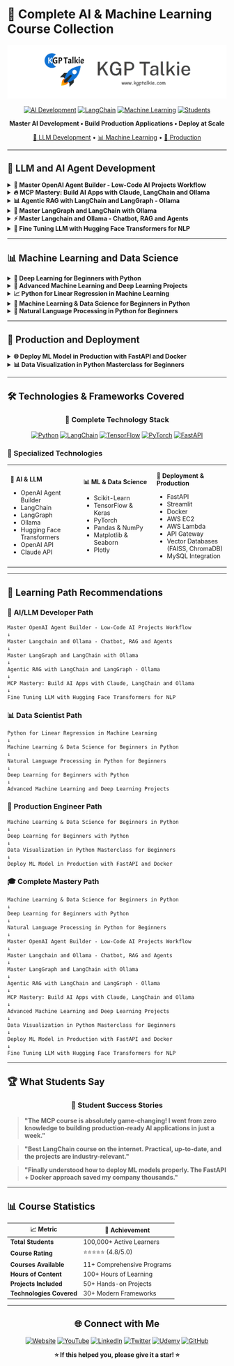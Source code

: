 # 🚀 Complete AI & Machine Learning Course Collection

<div align="center">

![KGP Talkie](https://github.com/laxmimerit/Important-Announcement-on-ML/raw/master/kgptalkie_strips.png)

[![AI Development](https://img.shields.io/badge/AI-Development-blue?style=for-the-badge&logo=openai)](https://www.udemy.com/course/master-openai-agent-builder-low-code-ai-projects-workflow/?referralCode=B0B67D18B1013E488FB7)
[![LangChain](https://img.shields.io/badge/LangChain-Latest-green?style=for-the-badge&logo=chainlink)](https://www.udemy.com/course/agentic-rag-with-langchain-and-langgraph/?referralCode=C0BCC208F53AF2C98AC5)
[![Machine Learning](https://img.shields.io/badge/Machine-Learning-orange?style=for-the-badge&logo=tensorflow)](https://www.udemy.com/course/python-for-machine-learning-and-data-science-projects/?referralCode=C2A381E2EC08C84FFBFE)
[![Students](https://img.shields.io/badge/Students-100K+-red?style=for-the-badge&logo=graduation-cap)](https://www.udemy.com/user/laxmi-kant-tiwari/)

**Master AI Development • Build Production Applications • Deploy at Scale**

[🤖 LLM Development](#-llm-and-ai-agent-development) • [📊 Machine Learning](#-machine-learning-and-data-science) • [🚀 Production](#-production-and-deployment)

</div>

---

## 🤖 LLM and AI Agent Development

<details>
<summary><strong>🎯 Master OpenAI Agent Builder - Low-Code AI Projects Workflow</strong></summary>

> **🎯 Build and deploy AI agents visually using OpenAI Agent Builder, ChatKit, RAG, Chatbot, AI Assistant with MCP, AWS, RDS MySQL**

**What You'll Master:**
- ✅ **Visual AI Development:** Build AI agents without complex coding using OpenAI Agent Builder
- ✅ **Real-World Integration:** Connect AI workflows with MySQL, AWS, and MCP connectors
- ✅ **Production Deployment:** Deploy AI agents with ChatKit and Guardrails for safety
- ✅ **Complete Projects:** Weather Agent, RAG Document Q&A Chatbot, E-Commerce AI Assistant
- ✅ **Database Integration:** AWS RDS MySQL connection and management
- ✅ **Cloud Deployment:** AWS Lambda and API Gateway for production use

<div align="center">

**🎯 Technologies:** OpenAI Agent Builder • ChatKit • AWS • RDS MySQL • MCP • Lambda • API Gateway

</div>

<div align="center">
<a href="https://www.udemy.com/course/master-openai-agent-builder-low-code-ai-projects-workflow/?referralCode=B0B67D18B1013E488FB7" target="_blank">
<img src="https://img.shields.io/badge/🎓_Enroll_Now_→-00A67E?style=for-the-badge&logoColor=white&labelColor=00A67E" alt="Enroll Now" width="200"/>
</a>
</div>

</details>

<details>
<summary><strong>🔥 MCP Mastery: Build AI Apps with Claude, LangChain and Ollama</strong></summary>

> **🎯 Build MCP servers & clients with Python, Streamlit, ChromaDB, LangChain, LangGraph agents, and Ollama integrations**

**What You'll Master:**
- ✅ **MCP Architecture:** Client, server, and transport layers
- ✅ **Claude Desktop Integration:** Direct MCP server connections
- ✅ **Real-World Applications:** Data analysis servers for Excel, PowerPoint, SQLite
- ✅ **RAG Implementation:** Vector databases with LangChain integration
- ✅ **Production Deployment:** Testing, security, and cloud deployment

<div align="center">

**🎯 Technologies:** Python • Streamlit • ChromaDB • LangChain • LangGraph • Ollama

</div>

<div align="center">
<a href="https://www.udemy.com/course/mcp-mastery-build-ai-apps-with-claude-langchain-and-ollama/?referralCode=31C17C306A59601B8689" target="_blank">
<img src="https://img.shields.io/badge/🎓_Enroll_Now_→-FF6B35?style=for-the-badge&logoColor=white&labelColor=FF6B35" alt="Enroll Now" width="200"/>
</a>
</div>

</details>

<details>
<summary><strong>📊 Agentic RAG with LangChain and LangGraph - Ollama</strong></summary>

> **🎯 Step-by-Step Guide to RAG with LangChain, LangGraph, and Ollama | DeepSeek R1, QWEN, LLAMA, FAISS**

**Advanced RAG Techniques:**
- 🧠 **Agentic RAG:** Intelligent, adaptive systems that act like smart assistants
- 🔄 **Corrective RAG:** Self-improving and error-correcting mechanisms  
- 📊 **Document Processing:** Doclings integration for seamless document loading
- 🚀 **Production Ready:** Streamlit apps and AWS EC2 deployment

<div align="center">

**Technologies:** LangChain • LangGraph • Ollama • DeepSeek R1 • QWEN • LLAMA • FAISS

</div>

<div align="center">
<a href="https://www.udemy.com/course/agentic-rag-with-langchain-and-langgraph/?referralCode=C0BCC208F53AF2C98AC5" target="_blank">
<img src="https://img.shields.io/badge/🎓_Enroll_Now_→-4CAF50?style=for-the-badge&logoColor=white&labelColor=4CAF50" alt="Enroll Now" width="200"/>
</a>
</div>

</details>

<details>
<summary><strong>🔧 Master LangGraph and LangChain with Ollama</strong></summary>

> **🎯 Agentic RAG and Chatbot, AI Agent, DeepSeek, LLAMA 3.2 Agent, FAISS Vector Database**

**Build Production Chatbots:**
- 💬 **Memory-Enabled Chatbots:** Dynamic conversations with persistent memory
- 🗄️ **Database Integration:** Seamless MySQL query execution with LLMs
- 📈 **State Management:** LangGraph workflows with advanced state machines
- 🎯 **Private Data RAG:** Custom embeddings and vector database integration

<div align="center">

**Technologies:** LangGraph • LangChain • Ollama • DeepSeek • LLAMA 3.2 • MySQL • FAISS

</div>

<div align="center">
<a href="https://www.udemy.com/course/langgraph-with-ollama/?referralCode=B646DCB44A189BEBC20C" target="_blank">
<img src="https://img.shields.io/badge/🎓_Enroll_Now_→-2196F3?style=for-the-badge&logoColor=white&labelColor=2196F3" alt="Enroll Now" width="200"/>
</a>
</div>

</details>

<details>
<summary><strong>⚡ Master Langchain and Ollama - Chatbot, RAG and Agents</strong></summary>

> **🎯 Master Langchain v0.3, Local LLM Projects, Ollama, DeepSeek, LLAMA 3.2, Complete Integration Guide**

**Complete LangChain Journey:**
- 🛠️ **Setup & Integration:** Professional Ollama and Langchain configuration
- 💬 **Custom Chatbots:** Memory, history, and advanced features with Streamlit
- ⛓️ **Prompt Engineering:** Templates, chains (Sequential, Parallel, Router)
- 🤖 **Agent Development:** Custom tools and step-by-step instruction execution
- 🚀 **AWS Deployment:** Production-ready applications on AWS EC2

<div align="center">

**Technologies:** Langchain v0.3 • Ollama • DeepSeek • LLAMA 3.2 • Streamlit • AWS EC2

</div>

<div align="center">
<a href="https://www.udemy.com/course/ollama-and-langchain/?referralCode=7F4C0C7B8CF223BA9327" target="_blank">
<img src="https://img.shields.io/badge/🎓_Enroll_Now_→-9C27B0?style=for-the-badge&logoColor=white&labelColor=9C27B0" alt="Enroll Now" width="200"/>
</a>
</div>

</details>

<details>
<summary><strong>🔬 Fine Tuning LLM with Hugging Face Transformers for NLP</strong></summary>

> **🎯 Learn transformer architecture fundamentals and fine-tune LLMs with custom datasets**

**Advanced LLM Customization:**
- 🧠 **Transformer Deep Dive:** Architecture fundamentals and mathematical foundations
- 📊 **Custom Dataset Preparation:** Data preprocessing and formatting techniques
- ⚡ **Fine-tuning Mastery:** Advanced optimization and training strategies
- 🎯 **Model Optimization:** Performance tuning and evaluation methodologies

<div align="center">

**Technologies:** Hugging Face Transformers • PyTorch • Custom Datasets • Advanced NLP

</div>

<div align="center">
<a href="https://www.udemy.com/course/fine-tuning-llm-with-hugging-face-transformers/?referralCode=6DEB3BE17C2644422D8E" target="_blank">
<img src="https://img.shields.io/badge/🎓_Enroll_Now_→-FF9800?style=for-the-badge&logoColor=white&labelColor=FF9800" alt="Enroll Now" width="200"/>
</a>
</div>

</details>

---

## 📊 Machine Learning and Data Science

<details>
<summary><strong>🧠 Deep Learning for Beginners with Python</strong></summary>

> **🎯 Neural Networks, TensorFlow, ANN, CNN, RNN, LSTM, Transfer Learning and Much More**

**Complete Neural Network Mastery:**
- 🔗 **Artificial Neural Networks (ANN):** Build from mathematical foundations
- 👁️ **Convolutional Neural Networks (CNN):** Image processing and computer vision
- 🔄 **Recurrent Neural Networks (RNN):** Sequential data and time series analysis
- 📝 **LSTM Networks:** Advanced sequence modeling and memory networks
- 🔄 **Transfer Learning:** Leverage pre-trained models for custom applications

<div align="center">

**Technologies:** Python • TensorFlow • Keras • Neural Network Architectures • Computer Vision

</div>

<div align="center">
<a href="https://www.udemy.com/course/python-for-deep-learning-and-artificial-intelligence/?referralCode=657DFC7FE7AF949837DA" target="_blank">
<img src="https://img.shields.io/badge/🎓_Enroll_Now_→-E91E63?style=for-the-badge&logoColor=white&labelColor=E91E63" alt="Enroll Now" width="200"/>
</a>
</div>

</details>

<details>
<summary><strong>🚀 Advanced Machine Learning and Deep Learning Projects</strong></summary>

> **🎯 Build advanced projects using transformer models like BERT, GPT-2, and XLNet**

**Cutting-Edge Project Portfolio:**
- 🤖 **BERT Implementation:** Natural language understanding and classification
- 💭 **GPT-2 Applications:** Text generation and completion systems
- ⚡ **XLNet Techniques:** Bidirectional language modeling
- 🎯 **Multi-modal AI:** Combine text, image, and audio processing
- 🔧 **Custom Architectures:** Design and implement specialized models

<div align="center">

**Technologies:** BERT • GPT-2 • XLNet • Advanced Transformers • Multi-modal AI

</div>

<div align="center">
<a href="https://www.udemy.com/course/advanced-natural-language-and-image-processing-projects/?referralCode=8CF8CE9E908DE272C6E4" target="_blank">
<img src="https://img.shields.io/badge/🎓_Enroll_Now_→-607D8B?style=for-the-badge&logoColor=white&labelColor=607D8B" alt="Enroll Now" width="200"/>
</a>
</div>

</details>

<details>
<summary><strong>📈 Python for Linear Regression in Machine Learning</strong></summary>

> **🎯 Master statistical foundations and practical implementation of regression analysis**

**Statistical Mastery:**
- 📊 **Regression Theory:** Mathematical foundations and statistical principles
- 📈 **Hypothesis Testing:** Statistical validation and significance testing
- 🔢 **Feature Engineering:** Variable selection and transformation techniques
- 🎯 **Model Evaluation:** R-squared, RMSE, and comprehensive diagnostics
- 💼 **Business Applications:** Real-world predictive modeling scenarios

<div align="center">

**Technologies:** Python • Scikit-Learn • Statistical Analysis • Pandas • NumPy

</div>

<div align="center">
<a href="https://www.udemy.com/course/python-for-advanced-linear-regression-masterclass/?referralCode=5274985E3FE09AE414DC" target="_blank">
<img src="https://img.shields.io/badge/🎓_Enroll_Now_→-795548?style=for-the-badge&logoColor=white&labelColor=795548" alt="Enroll Now" width="200"/>
</a>
</div>

</details>

<details>
<summary><strong>🎯 Machine Learning & Data Science for Beginners in Python</strong></summary>

> **🎯 Complete foundation in ML and DL using Python, Scikit-Learn, Keras, and TensorFlow**

**Complete Foundation:**
- 🐍 **Python for Data Science:** From basics to advanced data manipulation
- 📊 **Data Analysis Mastery:** Pandas, NumPy, and exploratory data analysis
- 🤖 **Machine Learning:** Supervised and unsupervised learning algorithms
- 🧠 **Deep Learning Introduction:** Neural networks with Keras and TensorFlow
- 📈 **Data Visualization:** Professional charts and insights presentation

<div align="center">

**Technologies:** Python • Scikit-Learn • Pandas • NumPy • Matplotlib • TensorFlow

</div>

<div align="center">
<a href="https://www.udemy.com/course/python-for-machine-learning-and-data-science-projects/?referralCode=C2A381E2EC08C84FFBFE" target="_blank">
<img src="https://img.shields.io/badge/🎓_Enroll_Now_→-009688?style=for-the-badge&logoColor=white&labelColor=009688" alt="Enroll Now" width="200"/>
</a>
</div>

</details>

<details>
<summary><strong>💬 Natural Language Processing in Python for Beginners</strong></summary>

> **🎯 Build NLP models using Python with Spacy, NLTK, and modern NLP techniques**

**NLP Expertise:**
- 🔤 **Text Processing:** Spacy and NLTK for production-ready NLP
- 📊 **Sentiment Analysis:** Emotion detection and opinion mining
- 🏷️ **Named Entity Recognition:** Extract people, places, organizations
- 🔍 **Text Classification:** Document categorization and content analysis
- 🎯 **Feature Engineering:** TF-IDF, word embeddings, and advanced features

<div align="center">

**Technologies:** Python • Spacy • NLTK • NLP Pipelines • Text Analytics

</div>

<div align="center">
<a href="https://www.udemy.com/course/nlp-in-python/?referralCode=6D42C8883D3EF9461538" target="_blank">
<img src="https://img.shields.io/badge/🎓_Enroll_Now_→-FF5722?style=for-the-badge&logoColor=white&labelColor=FF5722" alt="Enroll Now" width="200"/>
</a>
</div>

</details>

---

## 🚀 Production and Deployment

<details>
<summary><strong>🌐 Deploy ML Model in Production with FastAPI and Docker</strong></summary>

> **🎯 Professional deployment strategies using FastAPI, Docker, and modern DevOps practices**

**Production Deployment Mastery:**
- 🌐 **FastAPI Development:** High-performance API creation for ML models
- 🐳 **Docker Containerization:** Scalable and portable deployment solutions
- ☁️ **Cloud Deployment:** AWS, GCP, and Azure deployment strategies
- 🔒 **Security & Monitoring:** Authentication, logging, and performance monitoring
- ⚡ **DevOps Integration:** CI/CD pipelines and automated deployment

<div align="center">

**Technologies:** FastAPI • Docker • Cloud Platforms • DevOps • Production Security

</div>

<div align="center">
<a href="https://www.udemy.com/course/nlp-with-bert-in-python/?referralCode=063516494616C76907CD" target="_blank">
<img src="https://img.shields.io/badge/🎓_Enroll_Now_→-3F51B5?style=for-the-badge&logoColor=white&labelColor=3F51B5" alt="Enroll Now" width="200"/>
</a>
</div>

</details>

<details>
<summary><strong>📊 Data Visualization in Python Masterclass for Beginners</strong></summary>

> **🎯 Professional visualization and dashboard development using modern Python libraries**

**Visualization Excellence:**
- 📈 **Matplotlib Mastery:** Static plots with professional customizations
- 🎨 **Seaborn Styling:** Statistical visualizations and advanced aesthetics
- ⚡ **Plotly Interactive:** Dynamic charts and real-time dashboards
- 📊 **Dashboard Development:** Streamlit and Dash applications
- 💼 **Business Intelligence:** Professional reporting and data storytelling

<div align="center">

**Technologies:** Matplotlib • Seaborn • Plotly • Streamlit • Dash • Business Analytics

</div>

<div align="center">
<a href="https://www.udemy.com/course/complete-data-visualization-in-python/?referralCode=C5022514A150E173DF32" target="_blank">
<img src="https://img.shields.io/badge/🎓_Enroll_Now_→-8BC34A?style=for-the-badge&logoColor=white&labelColor=8BC34A" alt="Enroll Now" width="200"/>
</a>
</div>

</details>

---

## 🛠️ Technologies & Frameworks Covered

<div align="center">

### **🔧 Complete Technology Stack**

[![Python](https://img.shields.io/badge/Python-3776AB?style=for-the-badge&logo=python&logoColor=white)](https://www.udemy.com/course/python-for-machine-learning-and-data-science-projects/?referralCode=C2A381E2EC08C84FFBFE)
[![LangChain](https://img.shields.io/badge/LangChain-121212?style=for-the-badge&logo=chainlink&logoColor=white)](https://www.udemy.com/course/ollama-and-langchain/?referralCode=7F4C0C7B8CF223BA9327)
[![TensorFlow](https://img.shields.io/badge/TensorFlow-FF6F00?style=for-the-badge&logo=tensorflow&logoColor=white)](https://www.udemy.com/course/python-for-deep-learning-and-artificial-intelligence/?referralCode=657DFC7FE7AF949837DA)
[![PyTorch](https://img.shields.io/badge/PyTorch-EE4C2C?style=for-the-badge&logo=pytorch&logoColor=white)](https://www.udemy.com/course/fine-tuning-llm-with-hugging-face-transformers/?referralCode=6DEB3BE17C2644422D8E)
[![FastAPI](https://img.shields.io/badge/FastAPI-009688?style=for-the-badge&logo=fastapi&logoColor=white)](https://www.udemy.com/course/nlp-with-bert-in-python/?referralCode=063516494616C76907CD)

</div>

### **🎯 Specialized Technologies**

<table>
<tr>
<td width="33%">

**🤖 AI & LLM**
- OpenAI Agent Builder
- LangChain
- LangGraph
- Ollama
- Hugging Face Transformers
- OpenAI API
- Claude API

</td>
<td width="33%">

**📊 ML & Data Science**
- Scikit-Learn
- TensorFlow & Keras
- PyTorch
- Pandas & NumPy
- Matplotlib & Seaborn
- Plotly

</td>
<td width="33%">

**🚀 Deployment & Production**
- FastAPI
- Streamlit
- Docker
- AWS EC2
- AWS Lambda
- API Gateway
- Vector Databases (FAISS, ChromaDB)
- MySQL Integration

</td>
</tr>
</table>

---

## 🎯 Learning Path Recommendations

### 🤖 **AI/LLM Developer Path**
```
Master OpenAI Agent Builder - Low-Code AI Projects Workflow
↓
Master Langchain and Ollama - Chatbot, RAG and Agents
↓
Master LangGraph and LangChain with Ollama
↓
Agentic RAG with LangChain and LangGraph - Ollama
↓
MCP Mastery: Build AI Apps with Claude, LangChain and Ollama
↓
Fine Tuning LLM with Hugging Face Transformers for NLP
```

### 📊 **Data Scientist Path**  
```
Python for Linear Regression in Machine Learning
↓
Machine Learning & Data Science for Beginners in Python
↓
Natural Language Processing in Python for Beginners
↓
Deep Learning for Beginners with Python
↓
Advanced Machine Learning and Deep Learning Projects
```

### 🚀 **Production Engineer Path**
```
Machine Learning & Data Science for Beginners in Python
↓
Deep Learning for Beginners with Python
↓
Data Visualization in Python Masterclass for Beginners
↓
Deploy ML Model in Production with FastAPI and Docker
```

### 🎓 **Complete Mastery Path**
```
Machine Learning & Data Science for Beginners in Python
↓
Deep Learning for Beginners with Python
↓
Natural Language Processing in Python for Beginners
↓
Master OpenAI Agent Builder - Low-Code AI Projects Workflow
↓
Master Langchain and Ollama - Chatbot, RAG and Agents
↓
Master LangGraph and LangChain with Ollama
↓
Agentic RAG with LangChain and LangGraph - Ollama
↓
MCP Mastery: Build AI Apps with Claude, LangChain and Ollama
↓
Advanced Machine Learning and Deep Learning Projects
↓
Data Visualization in Python Masterclass for Beginners
↓
Deploy ML Model in Production with FastAPI and Docker
↓
Fine Tuning LLM with Hugging Face Transformers for NLP
```

---

## 🏆 What Students Say

<div align="center">

### **💬 Student Success Stories**

</div>

> **"The MCP course is absolutely game-changing! I went from zero knowledge to building production-ready AI applications in just a week."**

> **"Best LangChain course on the internet. Practical, up-to-date, and the projects are industry-relevant."**

> **"Finally understood how to deploy ML models properly. The FastAPI + Docker approach saved my company thousands."**

---

## 📊 Course Statistics

<div align="center">

| 📈 **Metric** | 🎯 **Achievement** |
|---------------|-------------------|
| **Total Students** | 100,000+ Active Learners |
| **Course Rating** | ⭐⭐⭐⭐⭐ (4.8/5.0) |
| **Courses Available** | 11+ Comprehensive Programs |
| **Hours of Content** | 100+ Hours of Learning |
| **Projects Included** | 50+ Hands-on Projects |
| **Technologies Covered** | 30+ Modern Frameworks |

</div>

---

<div align="center">

## 🌐 Connect with Me

[![Website](https://img.shields.io/badge/Website-4285F4?style=for-the-badge&logo=google-chrome&logoColor=white)](https://kgptalkie.com)
[![YouTube](https://img.shields.io/badge/YouTube-FF0000?style=for-the-badge&logo=youtube&logoColor=white)](https://www.youtube.com/kgptalkie)
[![LinkedIn](https://img.shields.io/badge/LinkedIn-0077B5?style=for-the-badge&logo=linkedin&logoColor=white)](https://linkedin.com/in/laxmimerit)
[![Twitter](https://img.shields.io/badge/Twitter-1DA1F2?style=for-the-badge&logo=twitter&logoColor=white)](https://twitter.com/laxmimerit)
[![Udemy](https://img.shields.io/badge/Udemy-A435F0?style=for-the-badge&logo=udemy&logoColor=white)](https://www.udemy.com/user/laxmi-kant-tiwari/)
[![GitHub](https://img.shields.io/badge/GitHub-100000?style=for-the-badge&logo=github&logoColor=white)](https://github.com/laxmimerit)

**⭐ If this helped you, please give it a star! ⭐**

</div>
